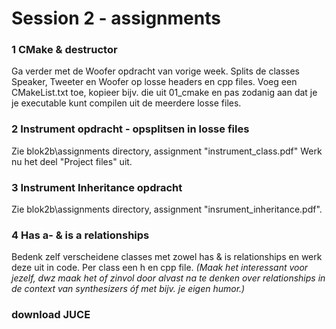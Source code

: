 # Session 2 - assignments

### 1 CMake & destructor
Ga verder met de Woofer opdracht van vorige week. 
Splits de classes Speaker, Tweeter en Woofer op losse headers en cpp files. 
Voeg een CMakeList.txt toe, kopieer bijv. die uit 01_cmake en 
pas zodanig aan dat je je executable kunt compilen uit de meerdere losse files. 


### 2 Instrument opdracht - opsplitsen in losse files 
Zie blok2b\assignments directory, assignment "instrument_class.pdf"
Werk nu het deel "Project files" uit. 


### 3 Instrument Inheritance opdracht 
Zie blok2b\assignments directory, assignment "insrument_inheritance.pdf". 

### 4 Has a- & is a relationships
Bedenk zelf verscheidene classes met zowel has & is relationships en 
werk deze uit in code. Per class een h en cpp file. 
_(Maak  het interessant voor jezelf, dwz maak het of zinvol door alvast na te denken over relationships 
in de context van synthesizers óf met bijv. je eigen humor.)_

### download JUCE


